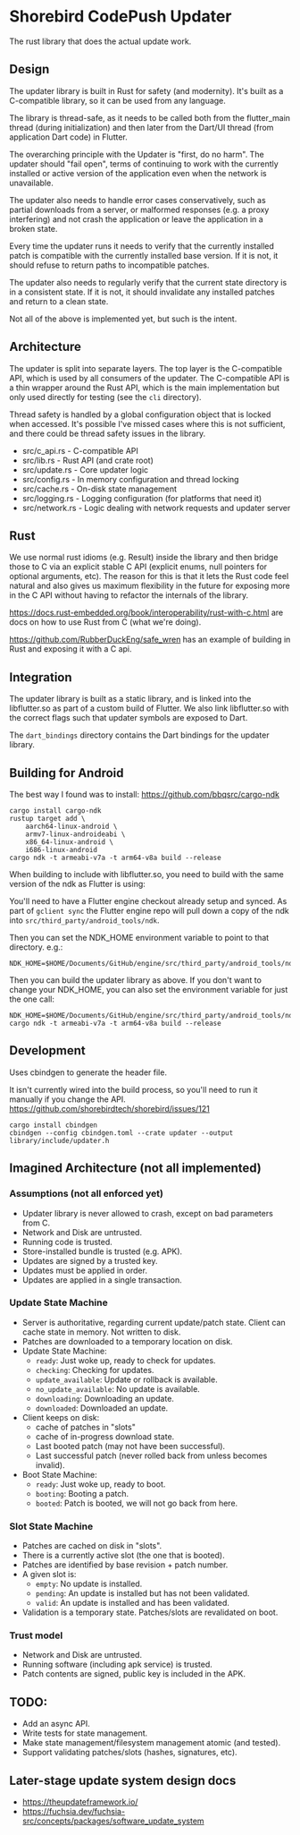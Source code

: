 # Shorebird CodePush Updater

The rust library that does the actual update work.

## Design

The updater library is built in Rust for safety (and modernity).  It's built
as a C-compatible library, so it can be used from any language.

The library is thread-safe, as it needs to be called both from the flutter_main
thread (during initialization) and then later from the Dart/UI thread 
(from application Dart code) in Flutter.

The overarching principle with the Updater is "first, do no harm".  The updater
should "fail open", terms of continuing to work with the currently installed
or active version of the application even when the network is unavailable.

The updater also needs to handle error cases conservatively, such as partial
downloads from a server, or malformed responses (e.g. a proxy interfering)
and not crash the application or leave the application in a broken state.

Every time the updater runs it needs to verify that the currently installed
patch is compatible with the currently installed base version.  If it is not,
it should refuse to return paths to incompatible patches.

The updater also needs to regularly verify that the current state directory
is in a consistent state.  If it is not, it should invalidate any installed
patches and return to a clean state.

Not all of the above is implemented yet, but such is the intent.

## Architecture

The updater is split into separate layers.  The top layer is the C-compatible
API, which is used by all consumers of the updater.  The C-compatible API
is a thin wrapper around the Rust API, which is the main implementation but
only used directly for testing (see the `cli` directory).

Thread safety is handled by a global configuration object that is locked
when accessed.  It's possible I've missed cases where this is not sufficient,
and there could be thread safety issues in the library.

* src/c_api.rs - C-compatible API
* src/lib.rs - Rust API (and crate root)
* src/update.rs - Core updater logic
* src/config.rs - In memory configuration and thread locking
* src/cache.rs - On-disk state management
* src/logging.rs - Logging configuration (for platforms that need it)
* src/network.rs - Logic dealing with network requests and updater server

## Rust
We use normal rust idioms (e.g. Result) inside the library and then bridge those
to C via an explicit stable C API (explicit enums, null pointers for optional
arguments, etc).  The reason for this is that it lets the Rust code feel natural
and also gives us maximum flexibility in the future for exposing more in the C
API without having to refactor the internals of the library.

https://docs.rust-embedded.org/book/interoperability/rust-with-c.html
are docs on how to use Rust from C (what we're doing).

https://github.com/RubberDuckEng/safe_wren has an example of building in Rust
and exposing it with a C api.

## Integration

The updater library is built as a static library, and is linked into the
libflutter.so as part of a custom build of Flutter.  We also link libflutter.so
with the correct flags such that updater symbols are exposed to Dart.

The `dart_bindings` directory contains the Dart bindings for the updater
library.

## Building for Android

The best way I found was to install:
https://github.com/bbqsrc/cargo-ndk

```
cargo install cargo-ndk
rustup target add \
    aarch64-linux-android \
    armv7-linux-androideabi \
    x86_64-linux-android \
    i686-linux-android
cargo ndk -t armeabi-v7a -t arm64-v8a build --release
```

When building to include with libflutter.so, you need to build with the same
version of the ndk as Flutter is using:

You'll need to have a Flutter engine checkout already setup and synced.
As part of `gclient sync` the Flutter engine repo will pull down a copy of the
ndk into `src/third_party/android_tools/ndk`.

Then you can set the NDK_HOME environment variable to point to that directory.
e.g.:
```
NDK_HOME=$HOME/Documents/GitHub/engine/src/third_party/android_tools/ndk
```

Then you can build the updater library as above.  If you don't want to change
your NDK_HOME, you can also set the environment variable for just the one call:
```
NDK_HOME=$HOME/Documents/GitHub/engine/src/third_party/android_tools/ndk cargo ndk -t armeabi-v7a -t arm64-v8a build --release
```

## Development

Uses cbindgen to generate the header file.

It isn't currently wired into the build process, so you'll need to run it
manually if you change the API.
https://github.com/shorebirdtech/shorebird/issues/121

```
cargo install cbindgen
cbindgen --config cbindgen.toml --crate updater --output library/include/updater.h
```

## Imagined Architecture (not all implemented)

### Assumptions (not all enforced yet)
* Updater library is never allowed to crash, except on bad parameters from C.
* Network and Disk are untrusted.
* Running code is trusted.
* Store-installed bundle is trusted (e.g. APK).
* Updates are signed by a trusted key.
* Updates must be applied in order.
* Updates are applied in a single transaction.

### Update State Machine
* Server is authoritative, regarding current update/patch state.  Client can
  cache state in memory.  Not written to disk.
* Patches are downloaded to a temporary location on disk.
* Update State Machine:
  * `ready`: Just woke up, ready to check for updates.
  * `checking`: Checking for updates.
  * `update_available`: Update or rollback is available.
  * `no_update_available`: No update is available.
  * `downloading`: Downloading an update.
  * `downloaded`: Downloaded an update.
* Client keeps on disk:
  * cache of patches in "slots"
  * cache of in-progress download state.
  * Last booted patch (may not have been successful).
  * Last successful patch (never rolled back from unless becomes invalid).
* Boot State Machine:
  * `ready`: Just woke up, ready to boot.
  * `booting`: Booting a patch.
  * `booted`: Patch is booted, we will not go back from here.

### Slot State Machine
* Patches are cached on disk in "slots".
* There is a currently active slot (the one that is booted).
* Patches are identified by base revision + patch number.
* A given slot is:
  * `empty`: No update is installed.
  * `pending`: An update is installed but has not been validated.
  * `valid`: An update is installed and has been validated.
* Validation is a temporary state.  Patches/slots are revalidated on boot.

### Trust model
* Network and Disk are untrusted.
* Running software (including apk service) is trusted.
* Patch contents are signed, public key is included in the APK.

## TODO:
* Add an async API.
* Write tests for state management.
* Make state management/filesystem management atomic (and tested).
* Support validating patches/slots (hashes, signatures, etc).

## Later-stage update system design docs
* https://theupdateframework.io/
* https://fuchsia.dev/fuchsia-src/concepts/packages/software_update_system
